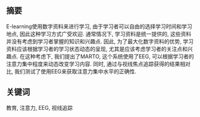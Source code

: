 ## 摘要

E-learning使用数字资料来进行学习, 
由于学习者可以自由的选择学习时间和学习地点, 
因此这种学习方式广受欢迎.
通常情况下, 学习资料是统一提供的,
这些资料并没有考虑到学习者掌握的知识和兴趣点.
因此, 为了最大化数字资料的优势,
学习资料应该根据学习者的学习状态动态的呈现,
尤其是应该考虑学习者的关注点和兴趣点.
在这种考虑下, 我们提出了MARTO,
这个系统使用了EEG,
可以根据学习者的注意力集中程度来动态改变学习内容.
同时, 通过与视线焦点追踪获得的结果相对比,
我们测试了使用EEG来获取注意力集中水平的正确性.

## 关键词

教育, 注意力, EEG, 视线追踪



 
